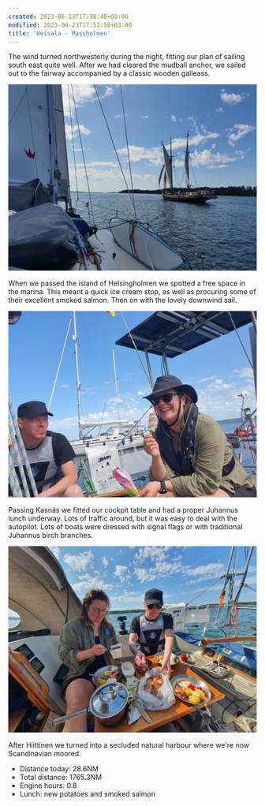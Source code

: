 ```yaml
---
created: 2023-06-23T17:38:49+03:00
modified: 2023-06-23T17:52:58+03:00
title: 'Heisala - Massholmen'
---
```


The wind turned northwesterly during the night, fitting our plan of sailing south east quite well. After we had cleared the mudball anchor, we sailed out to the fairway accompanied by a classic wooden galleass.

![Image](../2023/70d182f6864c967779687f5949db04ff.jpg) 

When we passed the island of Helsingholmen we spotted a free space in the marina. This meant a quick ice cream stop, as well as procuring some of their excellent smoked salmon. Then on with the lovely downwind sail.

![Image](../2023/1ff5e64e04d46af9a236142aed6be36d.jpg) 

Passing Kasnäs we fitted our cockpit table and had a proper Juhannus lunch underway. Lots of traffic around, but it was easy to deal with the autopilot. Lots of boats were dressed with signal flags or with traditional Juhannus birch branches.

![Image](../2023/6ffc878cb37219b22cb8df4fa98f91d1.jpg) 

After Hiittinen we turned into a secluded natural harbour where we're now Scandinavian moored.

* Distance today: 28.6NM
* Total distance: 1765.3NM
* Engine hours: 0.8
* Lunch: new potatoes and smoked salmon
